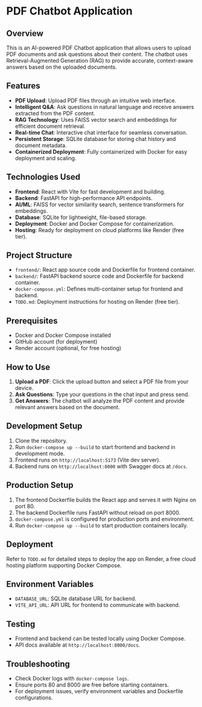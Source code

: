 # PDF Chatbot Application

## Overview
This is an AI-powered PDF Chatbot application that allows users to upload PDF documents and ask questions about their content. The chatbot uses Retrieval-Augmented Generation (RAG) to provide accurate, context-aware answers based on the uploaded documents.

## Features
- **PDF Upload**: Upload PDF files through an intuitive web interface.
- **Intelligent Q&A**: Ask questions in natural language and receive answers extracted from the PDF content.
- **RAG Technology**: Uses FAISS vector search and embeddings for efficient document retrieval.
- **Real-time Chat**: Interactive chat interface for seamless conversation.
- **Persistent Storage**: SQLite database for storing chat history and document metadata.
- **Containerized Deployment**: Fully containerized with Docker for easy deployment and scaling.

## Technologies Used
- **Frontend**: React with Vite for fast development and building.
- **Backend**: FastAPI for high-performance API endpoints.
- **AI/ML**: FAISS for vector similarity search, sentence transformers for embeddings.
- **Database**: SQLite for lightweight, file-based storage.
- **Deployment**: Docker and Docker Compose for containerization.
- **Hosting**: Ready for deployment on cloud platforms like Render (free tier).

## Project Structure
- `frontend/`: React app source code and Dockerfile for frontend container.
- `backend/`: FastAPI backend source code and Dockerfile for backend container.
- `docker-compose.yml`: Defines multi-container setup for frontend and backend.
- `TODO.md`: Deployment instructions for hosting on Render (free tier).

## Prerequisites
- Docker and Docker Compose installed
- GitHub account (for deployment)
- Render account (optional, for free hosting)

## How to Use
1. **Upload a PDF**: Click the upload button and select a PDF file from your device.
2. **Ask Questions**: Type your questions in the chat input and press send.
3. **Get Answers**: The chatbot will analyze the PDF content and provide relevant answers based on the document.

## Development Setup
1. Clone the repository.
2. Run `docker-compose up --build` to start frontend and backend in development mode.
3. Frontend runs on `http://localhost:5173` (Vite dev server).
4. Backend runs on `http://localhost:8000` with Swagger docs at `/docs`.

## Production Setup
1. The frontend Dockerfile builds the React app and serves it with Nginx on port 80.
2. The backend Dockerfile runs FastAPI without reload on port 8000.
3. `docker-compose.yml` is configured for production ports and environment.
4. Run `docker-compose up --build` to start production containers locally.

## Deployment
Refer to `TODO.md` for detailed steps to deploy the app on Render, a free cloud hosting platform supporting Docker Compose.

## Environment Variables
- `DATABASE_URL`: SQLite database URL for backend.
- `VITE_API_URL`: API URL for frontend to communicate with backend.

## Testing
- Frontend and backend can be tested locally using Docker Compose.
- API docs available at `http://localhost:8000/docs`.

## Troubleshooting
- Check Docker logs with `docker-compose logs`.
- Ensure ports 80 and 8000 are free before starting containers.
- For deployment issues, verify environment variables and Dockerfile configurations.


